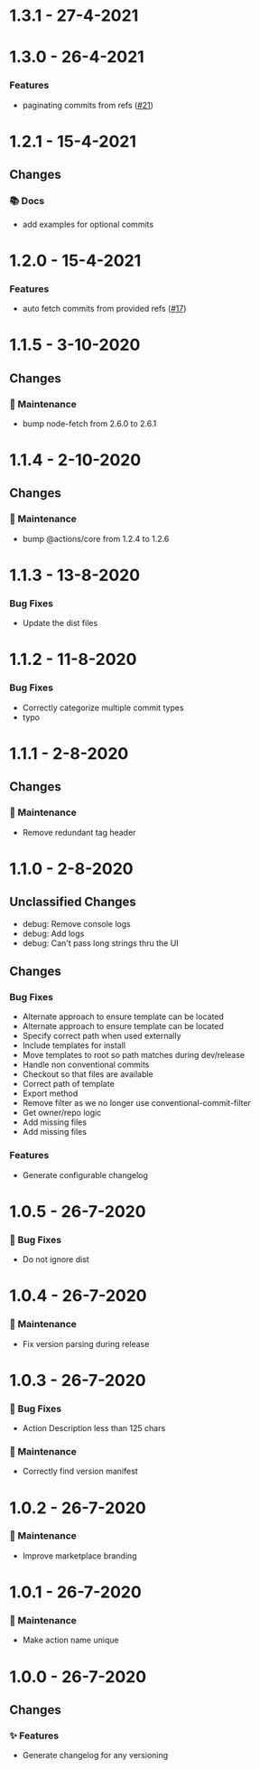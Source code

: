 # 1.3.1 - 27-4-2021

# 1.3.0 - 26-4-2021
### Features
    
- paginating commits from refs ([#21](https://github.com/mrchief/universal-changelog-action/issues21))

# 1.2.1 - 15-4-2021

## Changes

### 📚 Docs
 - add examples for optional commits 

# 1.2.0 - 15-4-2021
### Features
    
- auto fetch commits from provided refs ([#17](https://github.com/mrchief/universal-changelog-action/issues17))

# 1.1.5 - 3-10-2020

## Changes

### 🧰 Maintenance
 - bump node-fetch from 2.6.0 to 2.6.1
 
# 1.1.4 - 2-10-2020

## Changes

### 🧰 Maintenance
 - bump @actions/core from 1.2.4 to 1.2.6 
 
# 1.1.3 - 13-8-2020
### Bug Fixes
    
- Update the dist files

# 1.1.2 - 11-8-2020
### Bug Fixes
    
- Correctly categorize multiple commit types
- typo

# 1.1.1 - 2-8-2020

## Changes

### 🧰 Maintenance
 - Remove redundant tag header

# 1.1.0 - 2-8-2020

## Unclassified Changes

- debug: Remove console logs
- debug: Add logs
- debug: Can't pass long strings thru the UI

## Changes

### Bug Fixes
    
- Alternate approach to ensure template can be located
- Alternate approach to ensure template can be located
- Specify correct path when used externally
- Include templates for install
- Move templates to root so path matches during dev/release
- Handle non conventional commits
- Checkout so that files are available
- Correct path of template
- Export method
- Remove filter as we no longer use conventional-commit-filter
- Get owner/repo logic
- Add missing files
- Add missing files
### Features
    
- Generate configurable changelog

# 1.0.5 - 26-7-2020
### 🐛 Bug Fixes
    
- Do not ignore dist

# 1.0.4 - 26-7-2020

### 🧰 Maintenance

- Fix version parsing during release

# 1.0.3 - 26-7-2020

### 🐛 Bug Fixes

- Action Description less than 125 chars

### 🧰 Maintenance

- Correctly find version manifest

# 1.0.2 - 26-7-2020

### 🧰 Maintenance

- Improve marketplace branding

# 1.0.1 - 26-7-2020

### 🧰 Maintenance

- Make action name unique

# 1.0.0 - 26-7-2020

## Changes

### ✨ Features

- Generate changelog for any versioning
